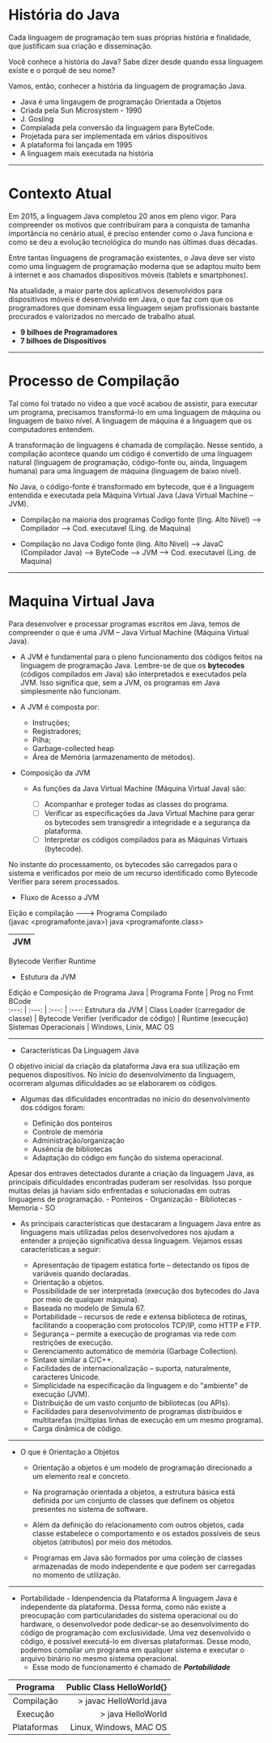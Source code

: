 # História do Java

Cada linguagem de programação tem suas próprias história e finalidade, que justificam sua criação e disseminação.

Você conhece a história do Java? Sabe dizer desde quando essa linguagem existe e o porquê de seu nome?

Vamos, então, conhecer a história da linguagem de programação Java.

* Java é uma lingaugem de programação Orientada a Objetos
* Criada pela Sun Microsystem - 1990
* J. Gosling
* Compialada pela conversão da linguagem para ByteCode. 
* Projetada para ser implementada em vários dispositivos
* A plataforma foi lançada em 1995
* A linguagem mais executada na história 

***

# Contexto Atual

Em 2015, a linguagem Java completou 20 anos em pleno vigor. Para compreender os motivos que contribuíram para a conquista de tamanha importância no cenário atual, é preciso entender como o Java funciona e como se deu a evolução tecnológica do mundo nas últimas duas décadas.

Entre tantas linguagens de programação existentes, o Java deve ser visto como uma linguagem de programação moderna que se adaptou muito bem à internet e aos chamados dispositivos móveis (tablets e smartphones).

Na atualidade, a maior parte dos aplicativos desenvolvidos para dispositivos móveis é desenvolvido em Java, o que faz com que os programadores que dominam essa linguagem sejam profissionais bastante procurados e valorizados no mercado de trabalho atual.

* **9 bilhoes de Programadores**
* **7 bilhoes de Dispositivos**

***
# Processo de Compilação

Tal como foi tratado no vídeo a que você acabou de assistir, para executar um programa, precisamos transformá-lo em uma linguagem de máquina ou linguagem de baixo nível. A linguagem de máquina é a linguagem que os computadores entendem.

A transformação de linguagens é chamada de compilação. Nesse sentido, a compilação acontece quando um código é convertido de uma linguagem natural (linguagem de programação, código-fonte ou, ainda, linguagem humana) para uma linguagem de máquina (linguagem de baixo nível).

No Java, o código-fonte é transformado em bytecode, que é a linguagem entendida e executada pela Máquina Virtual Java (Java Virtual Machine – JVM).

* Compilação na maioria dos programas
Codigo fonte (ling. Alto Nivel) --> Compilador --> Cod. executavel (Ling. de Maquina) 

* Compilação no Java
Codigo fonte (ling. Alto Nivel) --> JavaC (Compilador Java) --> ByteCode --> JVM --> Cod. executavel (Ling. de Maquina) 

***
# Maquina Virtual Java

Para desenvolver e processar programas escritos em Java, temos de compreender o que é uma JVM – Java Virtual Machine (Máquina Virtual Java).
* A JVM é fundamental para o pleno funcionamento dos códigos feitos na linguagem de programação Java.
Lembre-se de que os **bytecodes** (códigos compilados em Java) são interpretados e executados pela JVM. Isso significa que, sem a JVM, os programas em Java simplesmente não funcionam.

* A JVM é composta por:
    * Instruções;
    * Registradores;
    * Pilha;
    * Garbage-collected heap
    * Área de Memória (armazenamento de métodos).

* Composição da JVM
    * As funções da Java Virtual Machine (Máquina Virtual Java) são: 

        - [ ] Acompanhar e proteger todas as classes do programa.
        - [ ] Verificar as especificações da Java Virtual Machine para gerar os bytecodes sem transgredir a integridade e a segurança da plataforma.
        - [ ] Interpretar os códigos compilados para as Máquinas Virtuais (bytecode).

No instante do processamento, os bytecodes são carregados para o sistema e verificados por meio de um recurso identificado como Bytecode Verifier para serem processados.

* Fluxo de Acesso a JVM

Eição e compilação          --->    Programa Compilado            
(javac <programafonte.java>)        java <programafonte.class>          

__JVM__ |                                                               
:---:|
Bytecode Verifier
Runtime

* Estutura da JVM

Edição e Composição de Programa Java | Programa Fonte | Prog no Frmt BCode                                                              
:---: | :---: | :---: | :---:
Estrutura da JVM | Class Loader (carregador de classe) | Bytecode Verifier (verificador de código) | Runtime (execução)
Sistemas Operacionais | Windows, Linix, MAC OS

***
* Características Da Linguagem Java

O objetivo inicial da criação da plataforma Java era sua utilização em pequenos dispositivos.
No início do desenvolvimento da linguagem, ocorreram algumas dificuldades ao se elaborarem os códigos.

* Algumas das dificuldades encontradas no início do desenvolvimento dos códigos foram:

    * Definição dos ponteiros
    * Controle de memória
    * Administração/organização
    * Ausência de bibliotecas
    * Adaptação do código em função do sistema operacional.

Apesar dos entraves detectados durante a criação da linguagem Java, as principais dificuldades encontradas puderam ser resolvidas. Isso porque muitas delas já haviam sido enfrentadas e solucionadas em outras linguagens de programação.
    - Ponteiros
    - Organização
    - Bibliotecas
    - Memoria
    - SO

* As principais características que destacaram a linguagem Java entre as linguagens mais utilizadas pelos desenvolvedores nos ajudam a entender a projeção significativa dessa linguagem. Vejamos essas características a seguir:

    *   Apresentação de tipagem estática forte – detectando os tipos de variáveis quando declaradas.
    *   Orientação a objetos.
    *   Possibilidade de ser interpretada (execução dos bytecodes do Java por meio de qualquer máquina).
    *   Baseada no modelo de Simula 67.
    *   Portabilidade – recursos de rede e extensa biblioteca de rotinas, facilitando a cooperação com protocolos TCP/IP, como HTTP e FTP.
    *   Segurança – permite a execução de programas via rede com restrições de execução.
    *   Gerenciamento automático de memória (Garbage Collection).
    *   Sintaxe similar a C/C++.
    *   Facilidades de internacionalização – suporta, naturalmente, caracteres Unicode.
    *   Simplicidade na especificação da linguagem e do "ambiente" de execução (JVM).
    *   Distribuição de um vasto conjunto de bibliotecas (ou APIs).
    *   Facilidades para desenvolvimento de programas distribuídos e multitarefas (múltiplas linhas de execução em um mesmo programa).
    *   Carga dinâmica de código.

***
* O que é Orientação a Objetos
    *   Orientação a objetos é um modelo de programação direcionado a um elemento real e concreto.
    *   Na programação orientada a objetos, a estrutura básica está definida por um conjunto de classes que definem os objetos presentes no sistema de software.
    *   Além da definição do relacionamento com outros objetos, cada classe estabelece o comportamento e os estados possíveis de seus objetos (atributos) por meio dos métodos. 

    * Programas em Java são formados por uma coleção de classes armazenadas de modo independente e que podem ser carregadas no momento de utilização.

***
* Portabilidade - Idenpendencia da Plataforma
A linguagem Java é independente da plataforma.
Dessa forma, como não existe a preocupação com particularidades do sistema operacional ou do hardware, o desenvolvedor pode dedicar-se ao desenvolvimento do código de programação com exclusividade.
Uma vez desenvolvido o código, é possível executá-lo em diversas plataformas.
Desse modo, podemos compilar um programa em qualquer sistema e executar o arquivo binário no mesmo sistema operacional.
    * Esse modo de funcionamento é chamado de **_Portabilidade_**

Programa | Public Class HelloWorld{}
:---: | ---: 
Compilação | > javac HelloWorld.java
Execução | > java HelloWorld
Plataformas | Linux, Windows, MAC OS

